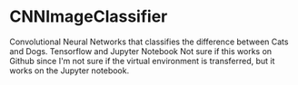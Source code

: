 # CNNImageClassifier
Convolutional Neural Networks that classifies the difference between Cats and Dogs. 
Tensorflow and Jupyter Notebook
Not sure if this works on Github since I'm not sure if the virtual environment is transferred, but it works on the Jupyter notebook. 
